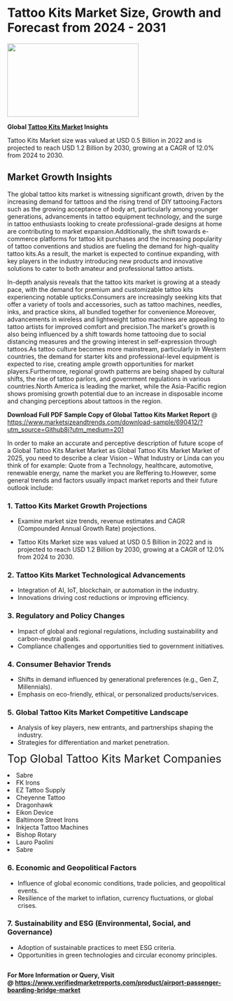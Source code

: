 <H1>Tattoo Kits Market Size, Growth and Forecast from 2024 - 2031</H1><img class="aligncenter size-medium wp-image-584254" src="https://thirdeyenews.in/wp-content/uploads/2024/09/Global-Market-Research-300x168.jpeg" alt="" width="300" height="168" /><p><strong>Global&nbsp;<a href="https://www.marketsizeandtrends.com/download-sample/690412/?utm_source=Github8j?utm_medium=201">Tattoo Kits Market</a> Insights</strong></p><p>Tattoo Kits Market size was valued at USD 0.5 Billion in 2022 and is projected to reach USD 1.2 Billion by 2030, growing at a CAGR of 12.0% from 2024 to 2030.</p><p><h2>Market Growth Insights</h2> <p>The global tattoo kits market is witnessing significant growth, driven by the increasing demand for tattoos and the rising trend of DIY tattooing.Factors such as the growing acceptance of body art, particularly among younger generations, advancements in tattoo equipment technology, and the surge in tattoo enthusiasts looking to create professional-grade designs at home are contributing to market expansion.Additionally, the shift towards e-commerce platforms for tattoo kit purchases and the increasing popularity of tattoo conventions and studios are fueling the demand for high-quality tattoo kits.As a result, the market is expected to continue expanding, with key players in the industry introducing new products and innovative solutions to cater to both amateur and professional tattoo artists.</p> <p>In-depth analysis reveals that the tattoo kits market is growing at a steady pace, with the demand for premium and customizable tattoo kits experiencing notable upticks.Consumers are increasingly seeking kits that offer a variety of tools and accessories, such as tattoo machines, needles, inks, and practice skins, all bundled together for convenience.Moreover, advancements in wireless and lightweight tattoo machines are appealing to tattoo artists for improved comfort and precision.The market's growth is also being influenced by a shift towards home tattooing due to social distancing measures and the growing interest in self-expression through tattoos.As tattoo culture becomes more mainstream, particularly in Western countries, the demand for starter kits and professional-level equipment is expected to rise, creating ample growth opportunities for market players.Furthermore, regional growth patterns are being shaped by cultural shifts, the rise of tattoo parlors, and government regulations in various countries.North America is leading the market, while the Asia-Pacific region shows promising growth potential due to an increase in disposable income and changing perceptions about tattoos in the region.</p> <p><span class=""><strong>Download Full PDF Sample Copy of Global Tattoo Kits Market Report</strong> @ <a href="https://www.marketsizeandtrends.com/download-sample/690412/?utm_source=Github8j?utm_medium=201" target="_blank">https://www.marketsizeandtrends.com/download-sample/690412/?utm_source=Github8j?utm_medium=201</a></span></p><p>In order to make an accurate and perceptive description of future scope of a Global&nbsp;Tattoo Kits Market Market as Global&nbsp;Tattoo Kits Market Market of 2025, you need to describe a clear Vision &ndash; What Industry or Linda can you think of for example: Quote from a Technology, healthcare, automotive, renewable energy, name the market you are Reffering to.However, some general trends and factors usually impact market reports and their future outlook include:</p><h3>1.&nbsp;<strong>Tattoo Kits Market Growth Projections</strong></h3><ul><li>Examine market size trends, revenue estimates and CAGR (Compounded Annual Growth Rate) projections.</li><li><p>Tattoo Kits Market size was valued at USD 0.5 Billion in 2022 and is projected to reach USD 1.2 Billion by 2030, growing at a CAGR of 12.0% from 2024 to 2030.</p></li></ul><h3>2.&nbsp;<strong>Tattoo Kits Market Technological Advancements</strong></h3><ul><li>Integration of AI, IoT, blockchain, or automation in the industry.</li><li>Innovations driving cost reductions or improving efficiency.</li></ul><h3>3.&nbsp;<strong>Regulatory and Policy Changes</strong></h3><ul><li>Impact of global and regional regulations, including sustainability and carbon-neutral goals.</li><li>Compliance challenges and opportunities tied to government initiatives.</li></ul><h3>4.&nbsp;<strong>Consumer Behavior Trends</strong></h3><ul><li>Shifts in demand influenced by generational preferences (e.g., Gen Z, Millennials).</li><li>Emphasis on eco-friendly, ethical, or personalized products/services.</li></ul><h3>5.&nbsp;<strong>Global Tattoo Kits Market Competitive Landscape</strong></h3><ul><li>Analysis of key players, new entrants, and partnerships shaping the industry.</li><li>Strategies for differentiation and market penetration.</li></ul><p data-pm-slice="1 1 []"><span style="color: inherit; font-family: inherit; font-size: 25px;">Top Global Tattoo Kits Market Companies</span></p><div class="" data-test-id=""><p><li>Sabre</li><li> FK Irons</li><li> EZ Tattoo Supply</li><li> Cheyenne Tattoo</li><li> Dragonhawk</li><li> Eikon Device</li><li> Baltimore Street Irons</li><li> Inkjecta Tattoo Machines</li><li> Bishop Rotary</li><li> Lauro Paolini</li><li> Sabre</li></p></div><h3>6.&nbsp;<strong>Economic and Geopolitical Factors</strong></h3><ul><li>Influence of global economic conditions, trade policies, and geopolitical events.</li><li>Resilience of the market to inflation, currency fluctuations, or global crises.</li></ul><h3>7.&nbsp;<strong>Sustainability and ESG (Environmental, Social, and Governance)</strong></h3><ul><li>Adoption of sustainable practices to meet ESG criteria.</li><li>Opportunities in green technologies and circular economy principles.</li></ul><h2><strong style="font-size: 14px;">For More Information or Query, Visit @&nbsp;</strong><a style="background-color: #ffffff; font-size: 14px;" href="https://www.marketsizeandtrends.com/report/tattoo-kits-market/" target="_blank">https://www.verifiedmarketreports.com/product/airport-passenger-boarding-bridge-market</a></h2>